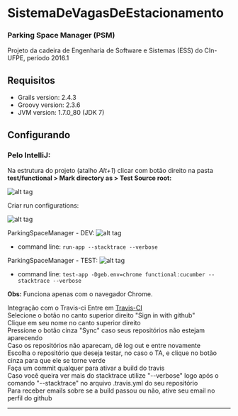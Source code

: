 # SistemaDeVagasDeEstacionamento
### Parking Space Manager (PSM)

Projeto da cadeira de Engenharia de Software e Sistemas (ESS) do CIn-UFPE, período 2016.1
## Requisitos
- Grails version: 2.4.3
- Groovy version: 2.3.6 
- JVM version: 1.7.0_80 (JDK 7)

## Configurando

### Pelo IntelliJ:
Na estrutura do projeto (atalho _Alt+1_) clicar com botão direito na pasta **test/functional > Mark directory as > Test Source root:** 

![alt tag](http://i.imgur.com/LVHdZzt.png)

Criar run configurations:

![alt tag](http://i.imgur.com/l2fr9VR.png)

ParkingSpaceManager - DEV:
![alt tag](http://i.imgur.com/WVxKYvy.png)
- command line: `run-app --stacktrace --verbose`

ParkingSpaceManager - TEST:
![alt tag](http://i.imgur.com/q17bNAv.png)
- command line: `test-app -Dgeb.env=chrome functional:cucumber --stacktrace --verbose`

**Obs:** Funciona apenas com o navegador Chrome.

Integração com o Travis-ci
Entre em [Travis-CI](https://travis-ci.org/) <br />
Selecione o botão no canto superior direito "Sign in with github" <br />
Clique em seu nome no canto superior direito <br />
Pressione o botão cinza "Sync" caso seus repositórios não estejam aparecendo <br />
Caso os repositórios não aparecam, dê log out e entre novamente <br />
Escolha o repositório que deseja testar, no caso o TA, e clique no botão cinza para que ele se torne verde <br />
Faça um commit qualquer para ativar a build do travis <br />
Caso você queira ver mais do stacktrace utilize "--verbose" logo após o comando "--stacktrace" no arquivo .travis.yml do seu repositório <br />
Para receber emails sobre se a build passou ou não, ative seu email no perfil do github <br />

-------------------------------------------------------------------------------------------------------------------